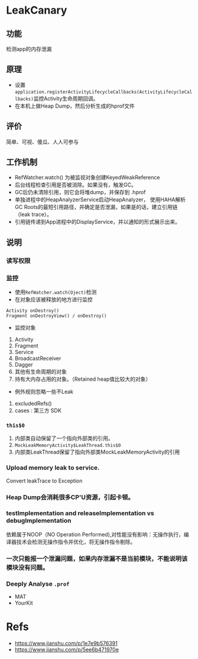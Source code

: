 # LeakCanary
## 功能
检测app的内存泄漏

## 原理
- 设置`application.registerActivityLifecycleCallbacks(ActivityLifecycleCallbacks)`监控Activity生命周期回调。
- 在本机上做Heap Dump，然后分析生成的hprof文件

## 评价
简单、可视、傻瓜、人人可参与

## 工作机制
- RefWatcher.watch() 为被监视对象创建KeyedWeakReference
- 后台线程检查引用是否被消除。如果没有，触发GC。
- GC后仍未清除引用，则它会将堆dump，并保存到 .hprof
- 单独进程中的HeapAnalyzerService启动HeapAnalyzer， 使用HAHA解析GC Roots的最短引用路径，并确定是否泄漏，如果是的话，建立引用链（leak trace）。
- 引用链传递到App进程中的DisplayService，并以通知的形式展示出来。

## 说明
###  读写权限

### 监控
- 使用`RefWatcher.watch(Oject)`检测
- 在对象应该被释放的地方进行监控
```
Activity onDestroy()
Fragment onDestroyView() / onDestroy()
```
- 监控对象
1. Activity
2. Fragment
3. Service
4. BroadcastReceiver
5. Dagger
6. 其他有生命周期的对象
7. 持有大内存占用的对象。（Retained heap值比较大的对象）

- 例外规则忽略一些不Leak   
1. excludedRefs()    
2. cases :	第三方 SDK  

### `this$0`
1. 内部类自动保留了一个指向外部类的引用。
2. `MockLeakMemoryActivity$LeakThread.this$0`
3. 内部类LeakThread保留了指向外部类MockLeakMemoryActivity的引用

### Upload memory leak to service.
Convert leakTrace to Exception

### Heap Dump会消耗很多CP'U资源，引起卡顿。
 
### testImplementation and releaseImplementation  vs debugImplementation
依赖属于NOOP（NO Operation Performed),对性能没有影响：无操作执行，编译器技术会检测无操作指令并优化，将无操作指令剔除。

### 一次只能报一个泄漏问题，如果内存泄漏不是当前模块，不能说明该模块没有问题。

### Deeply Analyse `.prof`
- MAT
- YourKit

# Refs
- https://www.jianshu.com/p/1e7e9b576391
- https://www.jianshu.com/p/5ee6b471970e